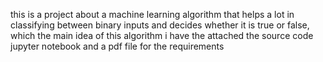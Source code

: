 this is a project about a machine learning algorithm that helps a lot in classifying between binary inputs and decides whether it is true or false, which the main idea of this algorithm 
i have the attached the source code jupyter notebook and a pdf file for the requirements
